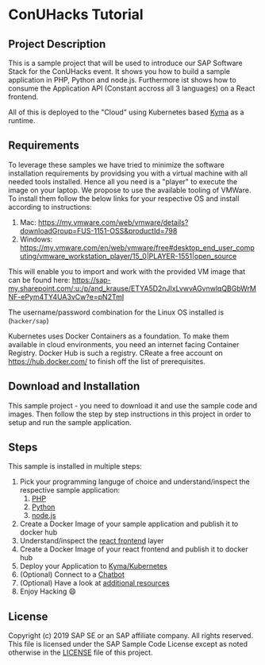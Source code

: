 # ConUHacks Tutorial

## Project Description
This is a sample project that will be used to introduce our SAP Software Stack for the ConUHacks event. It shows you how to build a sample application in PHP, Python and node.js. Furthermore ist shows how to consume the Application API (Constant accross all 3 languages) on a React frontend. 

All of this is deployed to the "Cloud" using Kubernetes based [Kyma](https://kyma-project.io/) as a runtime.

## Requirements
To leverage these samples we have tried to minimize the software installation requirements by providsing you with a virtual machine with all needed tools installed. Hence all you need is a "player" to execute the image on your laptop. We propose to use the available tooling of VMWare. To install them follow the below links for your respective OS and install according to instructions:

   1. Mac: https://my.vmware.com/web/vmware/details?downloadGroup=FUS-1151-OSS&productId=798 
   2. Windows: https://my.vmware.com/en/web/vmware/free#desktop_end_user_computing/vmware_workstation_player/15_0|PLAYER-1551|open_source
   
This will enable you to import and work with the provided VM image that can be found here: https://sap-my.sharepoint.com/:u:/p/and_krause/ETYA5D2nJIxLvwvAGvnwlqQBGbWrMNF-ePym4TY4UA3vCw?e=pN2TmI 

The username/password combination for the Linux OS installed is (`hacker/sap`)

Kubernetes uses Docker Containers as a foundation. To make them available in cloud environments, you need an internet facing Container Registry. Docker Hub is such a registry. CReate a free account on https://hub.docker.com/ to finish off the list of prerequisites.

## Download and Installation
This sample project - you need to download it and use the sample code and images. Then follow the step by step instructions in this project in order to setup and run the sample application.

## Steps

This sample is installed in multiple steps:

1. Pick your programming languge of choice and understand/inspect the respective sample application:
    1. [PHP](conuhacks5-php/)
    2. [Python](conuhacks5-python)
    3. [node.js](conuhacks5-node)
2. Create a Docker Image of your sample application and publish it to docker hub
3. Understand/inspect the [react frontend](conuhacks5-react) layer
4. Create a Docker Image of your react frontend and publish it to docker hub
5. Deploy your Application to [Kyma/Kubernetes](kyma)
6. (Optional) Connect to a [Chatbot](conuhacks5-chatbot) 
7. (Optional) Have a look at [additional resources](additional-resources)
8. Enjoy Hacking :smile:

## License
Copyright (c) 2019 SAP SE or an SAP affiliate company. All rights reserved. 
This file is licensed under the SAP Sample Code License except as noted otherwise in the [LICENSE](LICENSE) file of this project.
 
